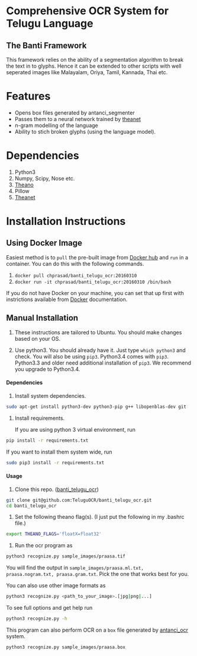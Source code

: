 # Comprehensive OCR System for Telugu Language
## The Banti Framework

This framework relies on the ability of a segmentation algorithm to break the
text in to glyphs. Hence it can be extended to other scripts with well
seperated images like Malayalam, Oriya, Tamil, Kannada, Thai etc.

# Features
+ Opens box files generated by antanci_segmenter
+ Passes them to a neural network trained by [theanet](https://github.com/rakeshvar/theanet)
+ n-gram modelling of the language
+ Ability to stich broken glyphs (using the language model).

# Dependencies
1. Python3
1. Numpy, Scipy, Nose etc.
1. [Theano](https://github.com/Theano/Theano)
1. Pillow
1. [Theanet](https://github.com/rakeshvar/theanet)

# Installation Instructions

## Using Docker Image
Easiest method is to ``pull`` the pre-built image from [Docker hub](https://hub.docker.com/r/chprasad/banti_telugu_ocr/) and ``run`` in a container. You can do this with the following commands.

1. ``docker pull chprasad/banti_telugu_ocr:20160310``
2. ``docker run -it chprasad/banti_telugu_ocr:20160310 /bin/bash``

If you do not have Docker on your machine, you can set that up first with instrictions available from [Docker](https://www.docker.com/) documentation.

## Manual Installation
1. These instructions are tailored to Ubuntu. You should make changes based on your OS.

2. Use python3. You should already have it. Just type `which python3` and  check. You will also be using `pip3`. Python3.4 comes with `pip3`. Python3.3 and older need additional installation of `pip3`. We recommend you upgrade to Python3.4.

#### Dependencies

1. Install system dependencies.
  ```sh
  sudo apt-get install python3-dev python3-pip g++ libopenblas-dev git
  ```

1. Install requirements.

   If you are using python 3 virtual environment, run
  ```sh
  pip install -r requirements.txt
  ```

   If you want to install them system wide, run

  ```sh
  sudo pip3 install -r requirements.txt
  ```

#### Usage

1. Clone this repo. ([banti_telugu_ocr](https://github.com/TeluguOCR/banti_telugu_ocr))
  ```sh
  git clone git@github.com:TeluguOCR/banti_telugu_ocr.git
  cd banti_telugu_ocr
  ```

1. Set the following theano flag(s). (I just put the following in my .bashrc file.)
  ```sh
  export THEANO_FLAGS='floatX=float32'
  ```

1. Run the ocr program as
  ```sh
  python3 recognize.py sample_images/praasa.tif
  ```
  You will find the output in `sample_images/praasa.ml.txt, praasa.nogram.txt, praasa.gram.txt`. Pick the one that works best for you.

  You can also use other image formats as
  ```sh
  python3 recognize.py <path_to_your_image>.[jpg|png|...]
  ```
  To see full options and get help run
  ```sh
  python3 recognize.py -h
  ```
  This program can also perform OCR on a `box` file generated by [antanci_ocr](https://github.com/TeluguOCR/antanci_ocr) system.
   ```sh
  python3 recognize.py sample_images/praasa.box
  ```

